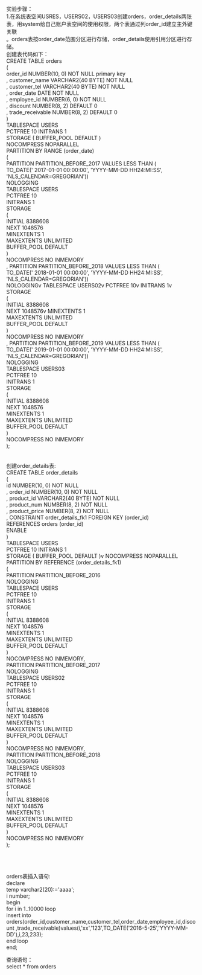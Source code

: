 实验步骤：<br>
1.在系统表空间USRES，USERS02，USERS03创建orders，order_details两张表，用system给自己账户表空间的使用权限，两个表通过列order_id建立主外键关联<br>。orders表按order_date范围分区进行存储，order_details使用引用分区进行存储。 <br>
创建表代码如下：<br>
CREATE TABLE orders <br>
 (<br>
  order_id NUMBER(10, 0) NOT NULL  primary key<br>
  , customer_name VARCHAR2(40 BYTE) NOT NULL <br>
  , customer_tel VARCHAR2(40 BYTE) NOT NULL <br>
  , order_date DATE NOT NULL <br>
  , employee_id NUMBER(6, 0) NOT NULL <br>
  , discount NUMBER(8, 2) DEFAULT 0 <br>
  , trade_receivable NUMBER(8, 2) DEFAULT 0 <br>
 ) <br>
 TABLESPACE USERS<br>
 PCTFREE 10 INITRANS 1<br>
 STORAGE (   BUFFER_POOL DEFAULT )<br>
 NOCOMPRESS NOPARALLEL<br>
 PARTITION BY RANGE (order_date)<br>
 (<br>
  PARTITION PARTITION_BEFORE_2017 VALUES LESS THAN (<br>
  TO_DATE(' 2017-01-01 00:00:00', 'YYYY-MM-DD HH24:MI:SS',<br>
  'NLS_CALENDAR=GREGORIAN'))<br>
  NOLOGGING<br>
  TABLESPACE USERS<br>
  PCTFREE 10<br>
  INITRANS 1<br>
  STORAGE<br>
 (<br>
  INITIAL 8388608<br>
  NEXT 1048576<br>
  MINEXTENTS 1<br>
  MAXEXTENTS UNLIMITED<br>
  BUFFER_POOL DEFAULT<br>
 )<br>
 NOCOMPRESS NO INMEMORY<br>
 , PARTITION PARTITION_BEFORE_2018 VALUES LESS THAN (<br>
 TO_DATE(' 2018-01-01 00:00:00', 'YYYY-MM-DD HH24:MI:SS',<br>
 'NLS_CALENDAR=GREGORIAN'))<br>
 NOLOGGINGv
 TABLESPACE USERS02v
  PCTFREE 10v
  INITRANS 1v
  STORAGE<br>
 (<br>
  INITIAL 8388608<br>
  NEXT 1048576v
  MINEXTENTS 1<br>
  MAXEXTENTS UNLIMITED<br>
  BUFFER_POOL DEFAULT<br>
 )<br>
 NOCOMPRESS NO INMEMORY<br>
 , PARTITION PARTITION_BEFORE_2019 VALUES LESS THAN (<br>
 TO_DATE(' 2019-01-01 00:00:00', 'YYYY-MM-DD HH24:MI:SS',<br>
 'NLS_CALENDAR=GREGORIAN'))<br>
 NOLOGGING<br>
 TABLESPACE USERS03<br>
  PCTFREE 10<br>
  INITRANS 1<br>
  STORAGE<br>
 (<br>
  INITIAL 8388608<br>
  NEXT 1048576<br>
  MINEXTENTS 1<br>
  MAXEXTENTS UNLIMITED<br>
  BUFFER_POOL DEFAULT<br>
 )<br>
 NOCOMPRESS NO INMEMORY<br>
 );<br><br><br>
创建order_details表:<br>
CREATE TABLE order_details<br>
(<br>
id NUMBER(10, 0) NOT NULL<br>
, order_id NUMBER(10, 0) NOT NULL<br>
, product_id VARCHAR2(40 BYTE) NOT NULL<br>
, product_num NUMBER(8, 2) NOT NULL<br>
, product_price NUMBER(8, 2) NOT NULL<br>
, CONSTRAINT order_details_fk1 FOREIGN KEY  (order_id)<br>
REFERENCES orders  (order_id)<br>
ENABLE<br>
)<br>
TABLESPACE USERS<br>
PCTFREE 10 INITRANS 1<br>
STORAGE (   BUFFER_POOL DEFAULT )v
NOCOMPRESS NOPARALLEL<br>
PARTITION BY REFERENCE (order_details_fk1)<br>
(<br>
PARTITION PARTITION_BEFORE_2016<br>
NOLOGGING<br>
TABLESPACE USERS<br>
PCTFREE 10<br>
 INITRANS 1<br>
 STORAGE<br>
(<br>
 INITIAL 8388608<br>
 NEXT 1048576<br>
 MINEXTENTS 1<br>
 MAXEXTENTS UNLIMITED<br>
 BUFFER_POOL DEFAULT<br>
)<br>
NOCOMPRESS NO INMEMORY,<br>
PARTITION PARTITION_BEFORE_2017<br>
NOLOGGING<br>
TABLESPACE USERS02<br>
PCTFREE 10<br>
 INITRANS 1<br>
 STORAGE<br>
(<br>
 INITIAL 8388608<br>
 NEXT 1048576<br>
 MINEXTENTS 1<br>
 MAXEXTENTS UNLIMITED<br>
 BUFFER_POOL DEFAULT<br>
)<br>
NOCOMPRESS NO INMEMORY,<br>
PARTITION PARTITION_BEFORE_2018<br>
NOLOGGING<br>
TABLESPACE USERS03<br>
PCTFREE 10<br>
 INITRANS 1<br>
 STORAGE<br>
(<br>
 INITIAL 8388608<br>
 NEXT 1048576<br>
 MINEXTENTS 1<br>
 MAXEXTENTS UNLIMITED<br>
 BUFFER_POOL DEFAULT<br>
)<br>
NOCOMPRESS NO INMEMORY<br>
);<br>


<br><br><br>
orders表插入语句:<br>
declare<br>
temp varchar2(20):='aaaa';<br>
i number;<br>
begin<br>
for i in 1..10000 loop<br>
insert into orders(order_id,customer_name,customer_tel,order_date,employee_id,discount ,trade_receivable)values(i,'xx','123',TO_DATE('2016-5-25','YYYY-MM-DD'),i,23,233);<br>
end loop<br>
end;<br>

查询语句：<br>
select * from orders
